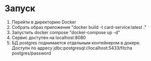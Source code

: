 # Запуск
1) Перейти в директорию Docker
2) Собрать образ приложения "docker build -t card-service:latest ."
3) Запустить docker compose "docker-compose up -d"
4) Сервис доступен на localhost:8080
5) БД postgres поднимается отдельным контейнером в докере. Доступн по адресу jdbc:postgresql://localhost:5433/fitcha postgres/password